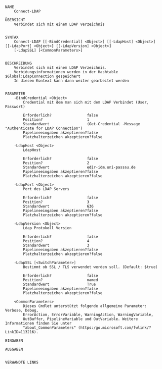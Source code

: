 ﻿```

NAME
    Connect-LDAP
    
ÜBERSICHT
    Verbindet sich mit einem LDAP Verzeichnis
    
    
SYNTAX
    Connect-LDAP [[-BindCredential] <Object>] [[-LdapHost] <Object>] [[-LdapPort] <Object>] [[-LdapVersion] <Object>] 
    [-LdapSSL] [<CommonParameters>]
    
    
BESCHREIBUNG
    Verbindet sich mit einem LDAP Verzeichnis.
    Verbidungsinformationen werden in der Hashtable $Global:LdapConnection gespeichert
    In diesem Kontext kann dann weiter gearbeitet werden
    

PARAMETER
    -BindCredential <Object>
        Credential mit dem man sich mit dem LDAP Verbindet (User, Passwort)
        
        Erforderlich?                false
        Position?                    1
        Standardwert                 (Get-Credential -Message "Authenticate for LDAP Connection")
        Pipelineeingaben akzeptieren?false
        Platzhalterzeichen akzeptieren?false
        
    -LdapHost <Object>
        LdapHost
        
        Erforderlich?                false
        Position?                    2
        Standardwert                 edir-idm.uni-passau.de
        Pipelineeingaben akzeptieren?false
        Platzhalterzeichen akzeptieren?false
        
    -LdapPort <Object>
        Port des LDAP Servers
        
        Erforderlich?                false
        Position?                    3
        Standardwert                 636
        Pipelineeingaben akzeptieren?false
        Platzhalterzeichen akzeptieren?false
        
    -LdapVersion <Object>
        Ldap Protokoll Version
        
        Erforderlich?                false
        Position?                    4
        Standardwert                 3
        Pipelineeingaben akzeptieren?false
        Platzhalterzeichen akzeptieren?false
        
    -LdapSSL [<SwitchParameter>]
        Bestimmt ob SSL / TLS verwendet werden soll. (Default: $true)
        
        Erforderlich?                false
        Position?                    named
        Standardwert                 True
        Pipelineeingaben akzeptieren?false
        Platzhalterzeichen akzeptieren?false
        
    <CommonParameters>
        Dieses Cmdlet unterstützt folgende allgemeine Parameter: Verbose, Debug,
        ErrorAction, ErrorVariable, WarningAction, WarningVariable,
        OutBuffer, PipelineVariable und OutVariable. Weitere Informationen finden Sie unter 
        "about_CommonParameters" (https:/go.microsoft.com/fwlink/?LinkID=113216). 
    
EINGABEN
    
AUSGABEN
    
    
VERWANDTE LINKS



```

